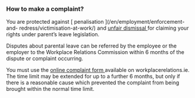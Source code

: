 ###  How to make a complaint?

You are protected against [ penalisation ](/en/employment/enforcement-and-
redress/victimisation-at-work/) and [ unfair dismissal
](/en/employment/unemployment-and-redundancy/dismissal/unfair-dismissal/) for
claiming your rights under parent’s leave legislation.

Disputes about parental leave can be referred by the employee or the employer
to the Workplace Relations Commission within 6 months of the dispute or
complaint occurring.

You must use the [ online complaint form
](https://www.workplacerelations.ie/en/complaints_disputes/refer_a_dispute_make_a_complaint/)
available on workplacerelations.ie. The time limit may be extended for up to a
further 6 months, but only if there is a reasonable cause which prevented the
complaint from being brought within the normal time limit.
